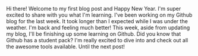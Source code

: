 Hi there! 
Welcome to my first blog post and Happy New Year. I'm super excited to share with you what I'm learning. 
I've been working on my Github blog for the last week. It took longer than I expected while I was under the weather. I'm back and feeling much better!
This week, aside from updating my blog, I'll be finishing up some learning on Github. 
Did you know that Github has a student pack? I'm really excited to dive into and check out all the awesome tools available. 
Until the next post!

